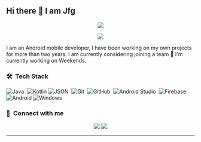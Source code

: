## Hi there 👋 I am Jfg

<p align="center"><img src="https://github.com/JFGdeveloper/CV/blob/master/imagenesgit/banner_javi.png"></p>
<p align="center"><img src="https://github.com/JFGdeveloper/CV/blob/master/imagenesgit/android_banner.png"></p>
I am an Android mobile developer, I have been working on my own projects for more than two years.
I am currently considering joining a team
🔭 I'm currently working on Weekends.

### 🛠 &nbsp;Tech Stack

![Java](https://img.shields.io/badge/-Java-05122A?style=flat&logo=Java&logoColor=FFA518)&nbsp;
![Kotlin](https://img.shields.io/badge/kotlin-%237F52FF.svg?style=for-the-badge&logo=kotlin&logoColor=white)
![JSON](https://img.shields.io/badge/-JSON-05122A?style=flat&logo=json&logoColor=000000)&nbsp;
![Git](https://img.shields.io/badge/-Git-05122A?style=flat&logo=git)&nbsp;
![GitHub](https://img.shields.io/badge/-GitHub-05122A?style=flat&logo=github)&nbsp;
![Android Studio](https://img.shields.io/badge/-Android%20Studio-05122A?style=flat&logo=android-studio&logoColor=3DDC84)&nbsp;
![Firebase](https://img.shields.io/badge/-Firebase-05122A?style=flat&logo=firebase&logoColor=FFCA28)&nbsp;
![Android](https://img.shields.io/badge/Android-3DDC84?style=for-the-badge&logo=android&logoColor=white)
![Windows](https://img.shields.io/badge/Windows-0078D6?style=for-the-badge&logo=windows&logoColor=white)

### :link: &nbsp;Connect with me

<p align="center">
<a href="https://linkedin.com/in/KevinPatel04"><img src="https://img.shields.io/badge/-Kevin%20Patel-0077B5?style=for-the-badge&logo=Linkedin&logoColor=white"/></a>
<a href="mailto:jfgDeveloper@gmail.com"><img src="https://img.shields.io/badge/-jfgDeveloper@gmail.com-D14836?style=for-the-badge&logo=Gmail&logoColor=white"/></a>
</p>

---

<!--
**JFGdeveloper/JFGdeveloper** is a ✨ _special_ ✨ repository because its `README.md` (this file) appears on your GitHub profile.

Here are some ideas to get you started:

- 🔭 I’m currently working on ...
- 🌱 I’m currently learning ...
- 👯 I’m looking to collaborate on ...
- 🤔 I’m looking for help with ...
- 💬 Ask me about ...
- 📫 How to reach me: ...
- 😄 Pronouns: ...
- ⚡ Fun fact: ...
-->
